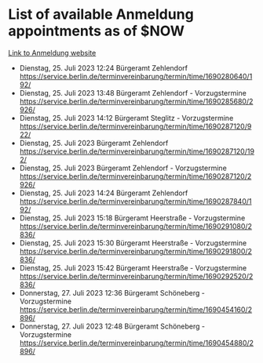 # List of available Anmeldung appointments as of $NOW
[Link to Anmeldung website](https://service.berlin.de/terminvereinbarung/termin/tag.php?termin=1&anliegen[]=120686&dienstleisterlist=122210,122217,327316,122219,327312,122227,327314,122231,327346,122243,327348,122254,122252,329742,122260,329745,122262,329748,122271,327278,122273,327274,122277,327276,330436,122280,327294,122282,327290,122284,327292,122291,327270,122285,327266,122286,327264,122296,327268,150230,329760,122297,327286,122294,327284,122312,329763,122314,329775,122304,327330,122311,327334,122309,327332,317869,122281,327352,122279,329772,122283,122276,327324,122274,327326,122267,329766,122246,327318,122251,327320,122257,327322,122208,327298,122226,327300&herkunft=http%3A%2F%2Fservice.berlin.de%2Fdienstleistung%2F120686%2F)
- Dienstag, 25. Juli 2023 12:24 Bürgeramt Zehlendorf https://service.berlin.de/terminvereinbarung/termin/time/1690280640/192/
- Dienstag, 25. Juli 2023 13:48 Bürgeramt Zehlendorf - Vorzugstermine https://service.berlin.de/terminvereinbarung/termin/time/1690285680/2926/
- Dienstag, 25. Juli 2023 14:12 Bürgeramt Steglitz - Vorzugstermine https://service.berlin.de/terminvereinbarung/termin/time/1690287120/922/
- Dienstag, 25. Juli 2023  Bürgeramt Zehlendorf https://service.berlin.de/terminvereinbarung/termin/time/1690287120/192/
- Dienstag, 25. Juli 2023  Bürgeramt Zehlendorf - Vorzugstermine https://service.berlin.de/terminvereinbarung/termin/time/1690287120/2926/
- Dienstag, 25. Juli 2023 14:24 Bürgeramt Zehlendorf https://service.berlin.de/terminvereinbarung/termin/time/1690287840/192/
- Dienstag, 25. Juli 2023 15:18 Bürgeramt Heerstraße - Vorzugstermine https://service.berlin.de/terminvereinbarung/termin/time/1690291080/2836/
- Dienstag, 25. Juli 2023 15:30 Bürgeramt Heerstraße - Vorzugstermine https://service.berlin.de/terminvereinbarung/termin/time/1690291800/2836/
- Dienstag, 25. Juli 2023 15:42 Bürgeramt Heerstraße - Vorzugstermine https://service.berlin.de/terminvereinbarung/termin/time/1690292520/2836/
- Donnerstag, 27. Juli 2023 12:36 Bürgeramt Schöneberg - Vorzugstermine https://service.berlin.de/terminvereinbarung/termin/time/1690454160/2896/
- Donnerstag, 27. Juli 2023 12:48 Bürgeramt Schöneberg - Vorzugstermine https://service.berlin.de/terminvereinbarung/termin/time/1690454880/2896/
